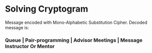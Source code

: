 # Solving Cryptogram

Message encoded with Mono-Alphabetic Substitution Cipher.
Decoded message is:

### Queue | Pair-programming | Advisor Meetings | Message Instructor Or Mentor
